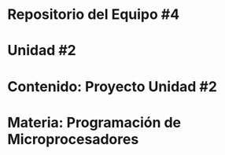 # Repositorio del Equipo #4
# Unidad #2
# Contenido: Proyecto Unidad #2
# Materia: Programación de Microprocesadores
